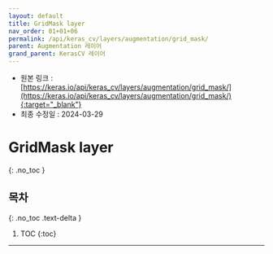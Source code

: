 ```yaml
---
layout: default
title: GridMask layer
nav_order: 01+01+06
permalink: /api/keras_cv/layers/augmentation/grid_mask/
parent: Augmentation 레이어
grand_parent: KerasCV 레이어
---
```


* 원본 링크 : [https://keras.io/api/keras_cv/layers/augmentation/grid_mask/](https://keras.io/api/keras_cv/layers/augmentation/grid_mask/){:target="_blank"}
* 최종 수정일 : 2024-03-29

# GridMask layer
{: .no_toc }

## 목차
{: .no_toc .text-delta }

1. TOC
{:toc}

---
